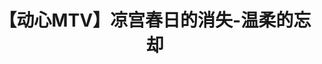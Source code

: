 ---
logo: images/other/【动心MTV】凉宫春日的消失-温柔的忘却.jpg
title: 【动心MTV】凉宫春日的消失-温柔的忘却
subTitle: 动感新时代 附赠DVD

category: 其他

hasResource: true
downloadList:
  - intro: 云盘 提取码:t3jg
    size: 18.8MB
    link: https://pan.baidu.com/s/1g45o4CXWuqLhteOmhPdmTA

downloadContent: |
  动感新时代 附赠DVD
---